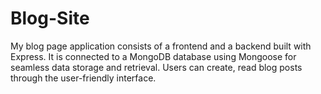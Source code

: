 # Blog-Site
My blog page application consists of a frontend and a backend built with Express. It is connected to a MongoDB database using Mongoose for seamless data storage and retrieval. Users can create, read blog posts through the user-friendly interface.
